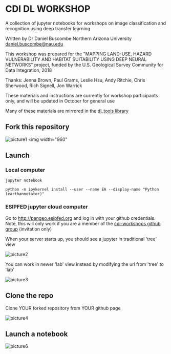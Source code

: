 # CDI DL WORKSHOP

A collection of jupyter notebooks for workshops on image classification and recognition using deep transfer learning

Written by Dr Daniel Buscombe
Northern Arizona University
daniel.buscombe@nau.edu

This workshop was prepared for the "MAPPING LAND-USE, HAZARD VULNERABILITY AND HABITAT SUITABILITY USING DEEP NEURAL NETWORKS" project, funded by the U.S. Geological Survey Community for Data Integration, 2018

Thanks: Jenna Brown, Paul Grams, Leslie Hsu, Andy Ritchie, Chris Sherwood, Rich Signell, Jon Warrick

These materials and instructions are currently for workshop participants only, and will be updated in October for general use

Many of these materials are mirrored in the [dl_tools library](https://github.com/dbuscombe-usgs/dl_tools)

## Fork this repository

![picture1](https://user-images.githubusercontent.com/3596509/45598749-c9b2bd00-b995-11e8-86f6-e54db8ca525f.png)
<img width="960" 

## Launch 

### Local computer

```jupyter notebook```

```python -m ipykernel install --user --name EA --display-name "Python (earthannotator)"```

### ESIPFED jupyter cloud computer

Go to http://pangeo.esipfed.org and log in with your github credentials. Note, this will only work if you are a member of the [cdi-workshops github group](https://github.com/cdi-workshops) (invitation only)

When your server starts up, you should see a jupyter in traditional 'tree' view


![picture2](https://user-images.githubusercontent.com/3596509/45598753-c9b2bd00-b995-11e8-8006-c98bb7b4aa5c.png)

You can work in newer 'lab' view instead by modifying the url from 'tree' to 'lab'

![picture3](https://user-images.githubusercontent.com/3596509/45598752-c9b2bd00-b995-11e8-962b-e4a0bbd73433.png)

## Clone the repo
Clone YOUR forked repository from YOUR github page

![picture4](https://user-images.githubusercontent.com/3596509/45598751-c9b2bd00-b995-11e8-931c-86bbf2bdd4ff.png)


## Launch a notebook

![picture6](https://user-images.githubusercontent.com/3596509/45598774-0ed6ef00-b996-11e8-8ff6-41c4b4af5eba.png)
 
